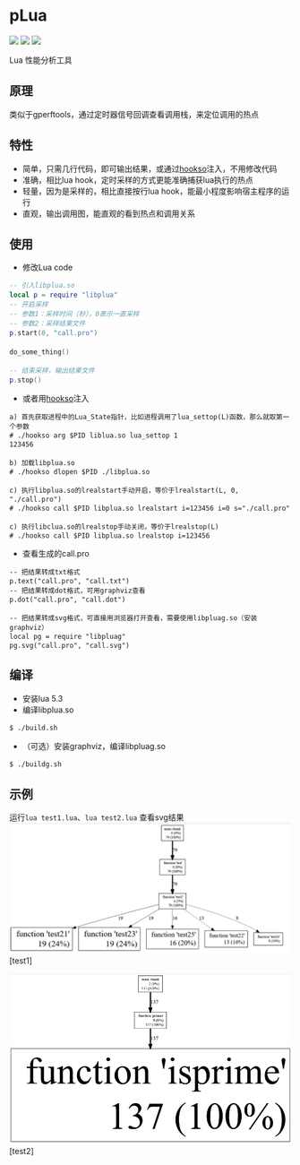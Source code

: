 # pLua

[<img src="https://img.shields.io/github/license/esrrhs/pLua">](https://github.com/esrrhs/pLua)
[<img src="https://img.shields.io/github/languages/top/esrrhs/pLua">](https://github.com/esrrhs/pLua)
[<img src="https://img.shields.io/github/workflow/status/esrrhs/pLua/CI">](https://github.com/esrrhs/pLua/actions)

Lua 性能分析工具

## 原理
类似于gperftools，通过定时器信号回调查看调用栈，来定位调用的热点

## 特性
- 简单，只需几行代码，即可输出结果，或通过[hookso](https://github.com/esrrhs/hookso)注入，不用修改代码
- 准确，相比lua hook，定时采样的方式更能准确捕获lua执行的热点
- 轻量，因为是采样的，相比直接按行lua hook，能最小程度影响宿主程序的运行
- 直观，输出调用图，能直观的看到热点和调用关系

## 使用
* 修改Lua code
``` lua
-- 引入libplua.so
local p = require "libplua"
-- 开启采样
-- 参数1：采样时间（秒），0表示一直采样
-- 参数2：采样结果文件
p.start(0, "call.pro")

do_some_thing()

-- 结束采样，输出结果文件
p.stop()

```
* 或者用[hookso](https://github.com/esrrhs/hookso)注入
```
a) 首先获取进程中的Lua_State指针，比如进程调用了lua_settop(L)函数，那么就取第一个参数
# ./hookso arg $PID liblua.so lua_settop 1 
123456

b) 加载libplua.so
# ./hookso dlopen $PID ./libplua.so

c) 执行libplua.so的lrealstart手动开启，等价于lrealstart(L, 0, "./call.pro")
# ./hookso call $PID libplua.so lrealstart i=123456 i=0 s="./call.pro"

c) 执行libclua.so的lrealstop手动关闭，等价于lrealstop(L)
# ./hookso call $PID libplua.so lrealstop i=123456
```
* 查看生成的call.pro
```
-- 把结果转成txt格式
p.text("call.pro", "call.txt")
-- 把结果转成dot格式，可用graphviz查看
p.dot("call.pro", "call.dot")

-- 把结果转成svg格式，可直接用浏览器打开查看，需要使用libpluag.so（安装graphviz）
local pg = require "libpluag"
pg.svg("call.pro", "call.svg")
```

## 编译
* 安装lua 5.3
* 编译libplua.so
``` bash
$ ./build.sh
```
* （可选）安装graphviz，编译libpluag.so
``` bash
$ ./buildg.sh
```

## 示例
运行```lua test1.lua```、```lua test2.lua```
查看svg结果
![image](test1.png)
[test1]

![image](test2.png)
[test2]




